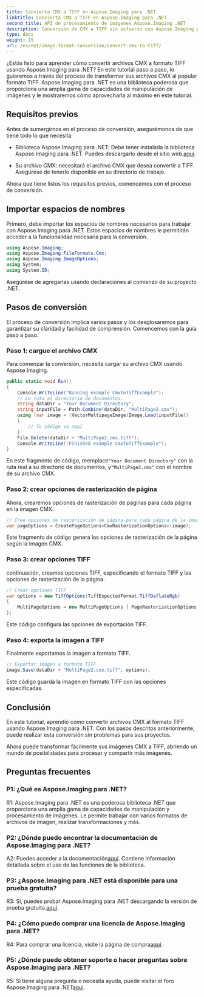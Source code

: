 ```yaml
---
title: Convierta CMX a TIFF en Aspose.Imaging para .NET
linktitle: Convierta CMX a TIFF en Aspose.Imaging para .NET
second_title: API de procesamiento de imágenes Aspose.Imaging .NET
description: Conversión de CMX a TIFF sin esfuerzo con Aspose.Imaging para .NET. Una guía paso a paso Transforme sus imágenes sin problemas.
type: docs
weight: 15
url: /es/net/image-format-conversion/convert-cmx-to-tiff/
---
```

¿Estás listo para aprender cómo convertir archivos CMX a formato TIFF usando Aspose.Imaging para .NET? En este tutorial paso a paso, lo guiaremos a través del proceso de transformar sus archivos CMX al popular formato TIFF. Aspose.Imaging para .NET es una biblioteca poderosa que proporciona una amplia gama de capacidades de manipulación de imágenes y le mostraremos cómo aprovecharla al máximo en este tutorial.

## Requisitos previos

Antes de sumergirnos en el proceso de conversión, asegurémonos de que tiene todo lo que necesita:

-  Biblioteca Aspose.Imaging para .NET: Debe tener instalada la biblioteca Aspose.Imaging para .NET. Puedes descargarlo desde el sitio web.[aquí](https://releases.aspose.com/imaging/net/).

- Su archivo CMX: necesitará el archivo CMX que desea convertir a TIFF. Asegúrese de tenerlo disponible en su directorio de trabajo.

Ahora que tiene listos los requisitos previos, comencemos con el proceso de conversión.

## Importar espacios de nombres

Primero, debe importar los espacios de nombres necesarios para trabajar con Aspose.Imaging para .NET. Estos espacios de nombres le permitirán acceder a la funcionalidad necesaria para la conversión.

```csharp
using Aspose.Imaging;
using Aspose.Imaging.FileFormats.Cmx;
using Aspose.Imaging.ImageOptions;
using System;
using System.IO;
```

Asegúrese de agregarlas usando declaraciones al comienzo de su proyecto .NET.

## Pasos de conversión

El proceso de conversión implica varios pasos y los desglosaremos para garantizar su claridad y facilidad de comprensión. Comencemos con la guía paso a paso.

### Paso 1: cargue el archivo CMX

Para comenzar la conversión, necesita cargar su archivo CMX usando Aspose.Imaging.

```csharp
public static void Run()
{
    Console.WriteLine("Running example CmxToTiffExample");
    // La ruta al directorio de documentos.
    string dataDir = "Your Document Directory";
    string inputFile = Path.Combine(dataDir, "MultiPage2.cmx");
    using (var image = (VectorMultipageImage)Image.Load(inputFile))
    {
        // Tu código va aquí
    }
    File.Delete(dataDir + "MultiPage2.cmx.tiff");
    Console.WriteLine("Finished example CmxToTiffExample");
}
```

 En este fragmento de código, reemplace`"Your Document Directory"` con la ruta real a su directorio de documentos, y`"MultiPage2.cmx"` con el nombre de su archivo CMX.

### Paso 2: crear opciones de rasterización de página

Ahora, crearemos opciones de rasterización de páginas para cada página en la imagen CMX.

```csharp
// Cree opciones de rasterización de página para cada página de la imagen.
var pageOptions = CreatePageOptions<CmxRasterizationOptions>(image);
```

Este fragmento de código genera las opciones de rasterización de la página según la imagen CMX.

### Paso 3: crear opciones TIFF

continuación, creamos opciones TIFF, especificando el formato TIFF y las opciones de rasterización de la página.

```csharp
// Crear opciones TIFF
var options = new TiffOptions(TiffExpectedFormat.TiffDeflateRgb)
{
    MultiPageOptions = new MultiPageOptions { PageRasterizationOptions = pageOptions }
};
```

Este código configura las opciones de exportación TIFF.

### Paso 4: exporta la imagen a TIFF

Finalmente exportamos la imagen a formato TIFF.

```csharp
// Exportar imagen a formato TIFF
image.Save(dataDir + "MultiPage2.cmx.tiff", options);
```

Este código guarda la imagen en formato TIFF con las opciones especificadas.

## Conclusión

En este tutorial, aprendió cómo convertir archivos CMX al formato TIFF usando Aspose.Imaging para .NET. Con los pasos descritos anteriormente, puede realizar esta conversión sin problemas para sus proyectos.

Ahora puede transformar fácilmente sus imágenes CMX a TIFF, abriendo un mundo de posibilidades para procesar y compartir más imágenes.

## Preguntas frecuentes

### P1: ¿Qué es Aspose.Imaging para .NET?

R1: Aspose.Imaging para .NET es una poderosa biblioteca .NET que proporciona una amplia gama de capacidades de manipulación y procesamiento de imágenes. Le permite trabajar con varios formatos de archivos de imagen, realizar transformaciones y más.

### P2: ¿Dónde puedo encontrar la documentación de Aspose.Imaging para .NET?

 A2: Puedes acceder a la documentación[aquí](https://reference.aspose.com/imaging/net/). Contiene información detallada sobre el uso de las funciones de la biblioteca.

### P3: ¿Aspose.Imaging para .NET está disponible para una prueba gratuita?

 R3: Sí, puedes probar Aspose.Imaging para .NET descargando la versión de prueba gratuita.[aquí](https://releases.aspose.com/).

### P4: ¿Cómo puedo comprar una licencia de Aspose.Imaging para .NET?

 R4: Para comprar una licencia, visite la página de compra[aquí](https://purchase.aspose.com/buy).

### P5: ¿Dónde puedo obtener soporte o hacer preguntas sobre Aspose.Imaging para .NET?

 R5: Si tiene alguna pregunta o necesita ayuda, puede visitar el foro Aspose.Imaging para .NET[aquí](https://forum.aspose.com/).